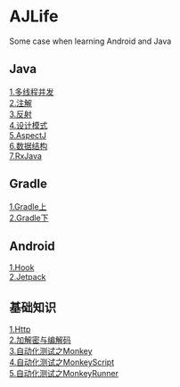 # AJLife
Some case when learning Android and Java

## Java
[1.多线程并发](https://github.com/peace710/AJLife/tree/master/JLifeThread/src/main/java/me/peace/thread)<br/>
[2.注解](https://github.com/peace710/AJLife/tree/master/JLifeAnnotation/src/main/java/me/peace/annotation)<br/>
[3.反射](https://github.com/peace710/AJLife/tree/master/JLifeReflection/src/main/java/me/peace/reflection)<br/>
[4.设计模式](https://github.com/peace710/AJLife/tree/master/JLifeDesign/src/main/java/me/peace/design)<br/>
[5.AspectJ](https://github.com/peace710/AJLife/tree/master/ALifeAspectJ/src/main/java/me/peace/aspectJ)<br/>
[6.数据结构](https://github.com/peace710/AJLife/tree/master/JLifeDataStructure/src/main/java/me/peace/data/structure)<br/>
[7.RxJava](https://github.com/peace710/AJLife/tree/master/ALifeRxJava/src/main/java/me/peace/rx/java)<br/>

## Gradle
[1.Gradle上](https://github.com/peace710/AJLife/tree/master/gradleLife)<br/>
[2.Gradle下](https://github.com/peace710/GradleLife)<br/>

## Android
[1.Hook](https://github.com/peace710/AJLife/tree/master/ALifeHook/src/main/java/me/peace/hook)<br/>
[2.Jetpack](https://github.com/peace710/AJLife/tree/master/ALifeJetpack/src/main)<br/>

## 基础知识
[1.Http](https://github.com/peace710/AJLife/blob/master/network/network.md)<br/>
[2.加解密与编解码](https://github.com/peace710/AJLife/blob/master/crypt/crypt.md)<br/>
[3.自动化测试之Monkey](https://github.com/peace710/AJLife/blob/master/autotest/monkey.md)<br/>
[4.自动化测试之MonkeyScript](https://github.com/peace710/AJLife/blob/master/autotest/monkey_script.md)<br/>
[5.自动化测试之MonkeyRunner](https://github.com/peace710/AJLife/blob/master/autotest/monkey_runner.md)<br/>


